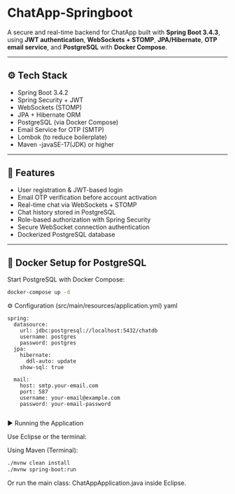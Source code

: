 
# ChatApp-Springboot


A secure and real-time backend for ChatApp built with **Spring Boot 3.4.3**, using **JWT authentication**, **WebSockets + STOMP**, **JPA/Hibernate**, **OTP email service**, and **PostgreSQL** with **Docker Compose**.

---

## ⚙️ Tech Stack

- Spring Boot 3.4.2
- Spring Security + JWT
- WebSockets (STOMP)
- JPA + Hibernate ORM
- PostgreSQL (via Docker Compose)
- Email Service for OTP (SMTP)
- Lombok (to reduce boilerplate)
- Maven
-javaSE-17(JDK) or higher
---

## 🚀 Features

- User registration & JWT-based login
- Email OTP verification before account activation
- Real-time chat via WebSockets + STOMP
- Chat history stored in PostgreSQL
- Role-based authorization with Spring Security
- Secure WebSocket connection authentication
- Dockerized PostgreSQL database

---

## 🐳 Docker Setup for PostgreSQL

Start PostgreSQL with Docker Compose:

```bash
docker-compose up -d

```
⚙️ Configuration (src/main/resources/application.yml)
yaml

```
spring:
  datasource:
    url: jdbc:postgresql://localhost:5432/chatdb
    username: postgres
    password: postgres
  jpa:
    hibernate:
      ddl-auto: update
    show-sql: true

  mail:
    host: smtp.your-email.com
    port: 587
    username: your-email@example.com
    password: your-email-password
    
   ```
    
▶️ Running the Application

Use Eclipse or the terminal:

Using Maven (Terminal):

```bash
./mvnw clean install
./mvnw spring-boot:run
```
Or run the main class: ChatAppApplication.java inside Eclipse.


